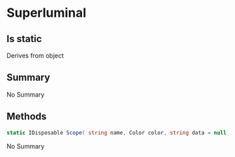 # Superluminal

## Is static
Derives from object

## Summary

No Summary
## Methods

```c#
static IDisposable Scope( string name, Color color, string data = null) 
```
No Summary
